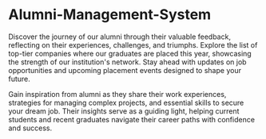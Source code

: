 # Alumni-Management-System
Discover the journey of our alumni through their valuable feedback, reflecting on their experiences, challenges, and triumphs. Explore the list of top-tier companies where our graduates are placed this year, showcasing the strength of our institution's network. Stay ahead with updates on job opportunities and upcoming placement events designed to shape your future.

Gain inspiration from alumni as they share their work experiences, strategies for managing complex projects, and essential skills to secure your dream job. Their insights serve as a guiding light, helping current students and recent graduates navigate their career paths with confidence and success.
